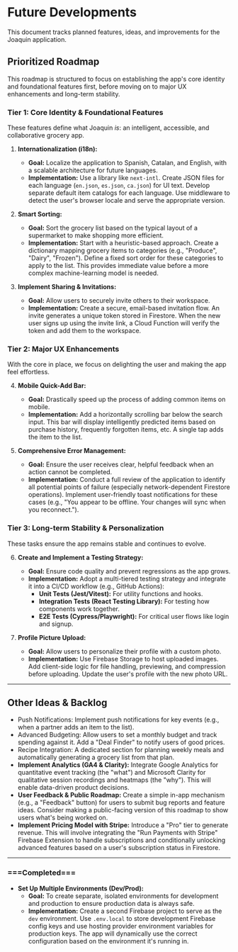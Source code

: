 # Future Developments

This document tracks planned features, ideas, and improvements for the Joaquin application.

## Prioritized Roadmap

This roadmap is structured to focus on establishing the app's core identity and foundational features first, before moving on to major UX enhancements and long-term stability.

### Tier 1: Core Identity & Foundational Features

These features define what Joaquin *is*: an intelligent, accessible, and collaborative grocery app.

1.  **Internationalization (i18n):**
    *   **Goal:** Localize the application to Spanish, Catalan, and English, with a scalable architecture for future languages.
    *   **Implementation:** Use a library like `next-intl`. Create JSON files for each language (`en.json`, `es.json`, `ca.json`) for UI text. Develop separate default item catalogs for each language. Use middleware to detect the user's browser locale and serve the appropriate version.

2.  **Smart Sorting:**
    *   **Goal:** Sort the grocery list based on the typical layout of a supermarket to make shopping more efficient.
    *   **Implementation:** Start with a heuristic-based approach. Create a dictionary mapping grocery items to categories (e.g., "Produce", "Dairy", "Frozen"). Define a fixed sort order for these categories to apply to the list. This provides immediate value before a more complex machine-learning model is needed.

3.  **Implement Sharing & Invitations:**
    *   **Goal:** Allow users to securely invite others to their workspace.
    *   **Implementation:** Create a secure, email-based invitation flow. An invite generates a unique token stored in Firestore. When the new user signs up using the invite link, a Cloud Function will verify the token and add them to the workspace.

### Tier 2: Major UX Enhancements

With the core in place, we focus on delighting the user and making the app feel effortless.

4.  **Mobile Quick-Add Bar:**
    *   **Goal:** Drastically speed up the process of adding common items on mobile.
    *   **Implementation:** Add a horizontally scrolling bar below the search input. This bar will display intelligently predicted items based on purchase history, frequently forgotten items, etc. A single tap adds the item to the list.

5.  **Comprehensive Error Management:**
    *   **Goal:** Ensure the user receives clear, helpful feedback when an action cannot be completed.
    *   **Implementation:** Conduct a full review of the application to identify all potential points of failure (especially network-dependent Firestore operations). Implement user-friendly toast notifications for these cases (e.g., "You appear to be offline. Your changes will sync when you reconnect.").

### Tier 3: Long-term Stability & Personalization

These tasks ensure the app remains stable and continues to evolve.

6.  **Create and Implement a Testing Strategy:**
    *   **Goal:** Ensure code quality and prevent regressions as the app grows.
    *   **Implementation:** Adopt a multi-tiered testing strategy and integrate it into a CI/CD workflow (e.g., GitHub Actions):
        *   **Unit Tests (Jest/Vitest):** For utility functions and hooks.
        *   **Integration Tests (React Testing Library):** For testing how components work together.
        *   **E2E Tests (Cypress/Playwright):** For critical user flows like login and signup.

7.  **Profile Picture Upload:**
    *   **Goal:** Allow users to personalize their profile with a custom photo.
    *   **Implementation:** Use Firebase Storage to host uploaded images. Add client-side logic for file handling, previewing, and compression before uploading. Update the user's profile with the new photo URL.

---

## Other Ideas & Backlog

- Push Notifications: Implement push notifications for key events (e.g., when a partner adds an item to the list).
- Advanced Budgeting: Allow users to set a monthly budget and track spending against it. Add a "Deal Finder" to notify users of good prices.
- Recipe Integration: A dedicated section for planning weekly meals and automatically generating a grocery list from that plan.
- **Implement Analytics (GA4 & Clarity):** Integrate Google Analytics for quantitative event tracking (the "what") and Microsoft Clarity for qualitative session recordings and heatmaps (the "why"). This will enable data-driven product decisions.
- **User Feedback & Public Roadmap:** Create a simple in-app mechanism (e.g., a "Feedback" button) for users to submit bug reports and feature ideas. Consider making a public-facing version of this roadmap to show users what's being worked on.
- **Implement Pricing Model with Stripe:** Introduce a "Pro" tier to generate revenue. This will involve integrating the "Run Payments with Stripe" Firebase Extension to handle subscriptions and conditionally unlocking advanced features based on a user's subscription status in Firestore.

---

### ===Completed===

- **Set Up Multiple Environments (Dev/Prod):**
    *   **Goal:** To create separate, isolated environments for development and production to ensure production data is always safe.
    *   **Implementation:** Create a second Firebase project to serve as the `dev` environment. Use `.env.local` to store development Firebase config keys and use hosting provider environment variables for production keys. The app will dynamically use the correct configuration based on the environment it's running in.
